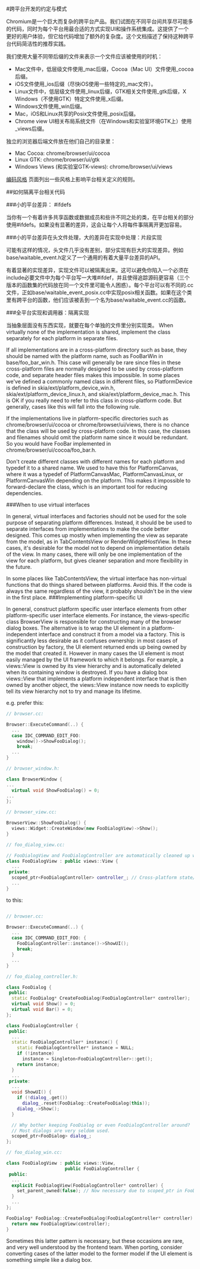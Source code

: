 #跨平台开发的约定与模式

Chromium是一个巨大而复杂的跨平台产品。我们试图在不同平台间共享尽可能多的代码，同时为每个平台用最合适的方式实现UI和操作系统集成。这提供了一个更好的用户体验，但它给代码增加了额外的复杂度。这个文档描述了保持这种跨平台代码简洁性的推荐实践。

我们使用大量不同带后缀的文件来表示一个文件应该被使用的时机：

- Mac文件中，低层级文件使用_mac后缀，Cocoa（Mac UI）文件使用_cocoa后缀。
- iOS文件使用_ios后缀（尽快iOS使用一些特定的_mac文件）。
- Linux文件中，低层级文件使用_linux后缀，GTK相关文件使用_gtk后缀，X Windows（不使用GTK）特定文件使用_x后缀。
- Windows文件使用_win后缀。
- Mac，iOS和Linux共享的Posix文件使用_posix后缀。
- Chrome view UI相关布局系统文件（在Windows和实验室环境GTK上）使用_views后缀。

独立的浏览器后端文件放在他们自己的目录里：

- Mac Cocoa: chrome/browser/ui/cocoa
- Linux GTK: chrome/browser/ui/gtk
- Windows Views (和实验室GTK-views): chrome/browser/ui/views

[编码风格](https://www.chromium.org/developers/coding-style) 页面列出一些风格上影响平台相关定义的规则。

##如何隔离平台相关代码

###小的平台差异： #ifdefs

当你有一个有着许多共享函数或数据成员和些许不同之处的类，在平台相关的部分使用#ifdefs。如果没有显著的差异，这会让每个人将每件事隔离开更加容易。

###小的平台差异在头文件处理，大的差异在实现中处理：片段实现

可能有这样的情况，头文件几乎没有差别，部分实现有巨大的实现差异。例如base/waitable_event.h定义了一个通用的有着大量平台差异的API。

有着显著的实现差异，实现文件可以被隔离出来。这可以避免你陷入一个必须在include必要文件中为每个平台写一大堆#ifdef，并且使得追踪源码更容易（三个版本的函数集的代码放在同一个文件里可能令人困惑）。每个平台可以有不同的.cc文件，正如base/waitable_event_posix.cc中实现posix相关函数。如果在这个类里有跨平台的函数，他们应该被丢到一个名为base/waitable_event.cc的函数。

###全平台实现和调用器：隔离实现

当抽象层面没有东西实现，就要在每个单独的文件里分别实现类。
When virtually none of the implementation is shared, implement the class separately for each platform in separate files.

If all implementations are in a cross-platform directory such as base, they should be named with the platform name, such as FooBarWin in base/foo_bar_win.h. This case will generally be rare since files in these cross-platform files are normally designed to be used by cross-platform code, and separate header files makes this impossible. In some places we've defined a commonly named class in different files, so PlatformDevice is defined in skia/ext/platform_device_win.h, skia/ext/platform_device_linux.h, and skia/ext/platform_device_mac.h. This is OK if you really need to refer to this class in cross-platform code. But generally, cases like this will fall into the following rule.

If the implementations live in platform-specific directories such as chrome/browser/ui/cocoa or chrome/browser/ui/views, there is no chance that the class will be used by cross-platform code. In this case, the classes and filenames should omit the platform name since it would be redundant. So you would have FooBar implemented in chrome/browser/ui/cocoa/foo_bar.h.

Don't create different classes with different names for each platform and typedef it to a shared name. We used to have this for PlatformCanvas, where it was a typedef of PlatformCanvasMac, PlatformCanvasLinux, or PlatformCanvasWin depending on the platform. This makes it impossible to forward-declare the class, which is an important tool for reducing dependencies.

###When to use virtual interfaces

In general, virtual interfaces and factories should not be used for the sole purpose of separating platform differences. Instead, it should be be used to separate interfaces from implementations to make the code better designed. This comes up mostly when implementing the view as separate from the model, as in TabContentsView or RenderWidgetHostView. In these cases, it's desirable for the model not to depend on implementation details of the view. In many cases, there will only be one implementation of the view for each platform, but gives cleaner separation and more flexibility in the future.

In some places like TabContentsView, the virtual interface has non-virtual functions that do things shared between platforms. Avoid this. If the code is always the same regardless of the view, it probably shouldn't be in the view in the first place.
###Implementing platform-specific UI

In general, construct platform specific user interface elements from other platform-specific user interface elements. For instance, the views-specific class BrowserView is responsible for constructing many of the browser dialog boxes. The alternative is to wrap the UI element in a platform-independent interface and construct it from a model via a factory. This is significantly less desirable as it confuses ownership: in most cases of construction by factory, the UI element returned ends up being owned by the model that created it. However in many cases the UI element is most easily managed by the UI framework to which it belongs. For example, a views::View is owned by its view hierarchy and is automatically deleted when its containing window is destroyed. If you have a dialog box views::View that implements a platform independent interface that is then owned by another object, the views::View instance now needs to explicitly tell its view hierarchy not to try and manage its lifetime.

e.g. prefer this:
```c++
// browser.cc:

Browser::ExecuteCommand(..) {
  ...
  case IDC_COMMAND_EDIT_FOO:
    window()->ShowFooDialog();
    break;
  ...
}

// browser_window.h:

class BrowserWindow {
...
  virtual void ShowFooDialog() = 0;
...
};

// browser_view.cc:

BrowserView::ShowFooDialog() {
  views::Widget::CreateWindow(new FooDialogView)->Show();
}

// foo_dialog_view.cc:

// FooDialogView and FooDialogController are automatically cleaned up when the window is closed.
class FooDialogView : public views::View {
  ...
 private:
  scoped_ptr<FooDialogController> controller_; // Cross-platform state/control logic
  ...
}
```
to this:
```c++

// browser.cc:

Browser::ExecuteCommand(..) {
  ...
  case IDC_COMMAND_EDIT_FOO: {
    FooDialogController::instance()->ShowUI();
    break;
  }
  ...
}

// foo_dialog_controller.h:

class FooDialog {
 public:
  static FooDialog* CreateFooDialog(FooDialogController* controller);
  virtual void Show() = 0;
  virtual void Bar() = 0;
};

class FooDialogController {
 public:
  ...
  static FooDialogController* instance() {
    static FooDialogController* instance = NULL;
    if (!instance)
      instance = Singleton<FooDialogController>::get();
    return instance;
  }
  ...
 private:
  ...
  void ShowUI() {
    if (!dialog_.get())
      dialog_.reset(FooDialog::CreateFooDialog(this));
    dialog_->Show();
  }

  // Why bother keeping FooDialog or even FooDialogController around?
  // Most dialogs are very seldom used.
  scoped_ptr<FooDialog> dialog_;
};

// foo_dialog_win.cc:

class FooDialogView : public views::View,
                      public FooDialogController {
 public:
  ...
  explicit FooDialogView(FooDialogController* controller) {
    set_parent_owned(false); // Now necessary due to scoped_ptr in FooDialogController.
  }
  ...
};

FooDialog* FooDialog::CreateFooDialog(FooDialogController* controller) {
  return new FooDialogView(controller);
}
```

Sometimes this latter pattern is necessary, but these occasions are rare, and very well understood by the frontend team. When porting, consider converting cases of the latter model to the former model if the UI element is something simple like a dialog box.
